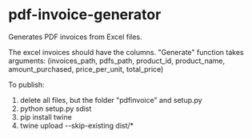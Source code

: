 # pdf-invoice-generator
Generates PDF invoices from Excel files.

The excel invoices should have the columns.
"Generate" function takes arguments:
(invoices_path, pdfs_path, product_id, product_name, amount_purchased, price_per_unit, total_price)

To publish:
1. delete all files, but the folder "pdfinvoice" and setup.py
2. python setup.py sdist 
3. pip install twine 
4. twine upload --skip-existing dist/*